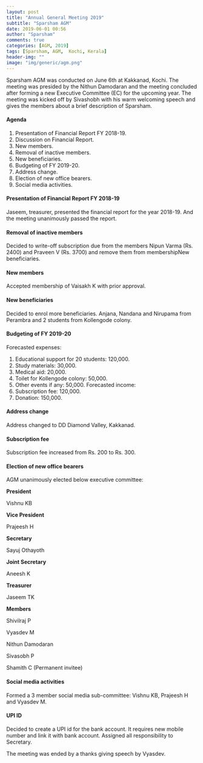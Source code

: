 ```yaml
---
layout: post
title: "Annual General Meeting 2019"
subtitle: "Sparsham AGM"
date: 2019-06-01 00:56
author: "Sparsham"
comments: true
categories: [AGM, 2019]
tags: [Sparsham, AGM,  Kochi, Kerala]
header-img: ""
image: "img/generic/agm.png"
---
```


Sparsham AGM was conducted on June 6th at Kakkanad, Kochi. The meeting was presided by the Nithun Damodaran
and the meeting concluded after forming a new Executive Committee (EC) for the upcoming year. 
The meeting was kicked off by Sivashobh with his warm welcoming speech and gives the members about a brief description
of Sparsham. 

#### Agenda ####
1. Presentation of Financial Report FY 2018-19.    
2. Discussion on Financial Report.
3. New members.
4. Removal of inactive members.
5. New beneficiaries.
6. Budgeting of FY 2019-20.
7. Address change.
8. Election of new office bearers.
9. Social media activities.

#### Presentation of Financial Report FY 2018-19 ####
Jaseem, treasurer, presented the financial report for the year 2018-19. And the meeting unanimously passed the report.

#### Removal of inactive members ####
Decided to write-off subscription due from the members  Nipun Varma (Rs. 2400) and Praveen V (Rs. 3700) and remove them from membershipNew beneficiaries.

#### New members ####
Accepted membership of Vaisakh K with prior approval.

#### New beneficiaries ####
Decided to enrol more beneficiaries. Anjana, Nandana and Nirupama from Perambra and 2 students from Kollengode colony.

#### Budgeting of FY 2019-20 ####
Forecasted expenses:
1. Educational support for 20 students: 120,000.
2. Study materials: 30,000.
3. Medical aid: 20,000.
4. Toilet for Kollengode colony: 50,000.
5. Other events if any: 50,000.
Forecasted income:
1. Subscription fee: 120,000.
2. Donation: 150,000.

#### Address change ####
Address changed to DD Diamond Valley, Kakkanad.

#### Subscription fee ####
Subscription fee increased from Rs. 200 to Rs. 300.

#### Election of new office bearers ####
AGM unanimously elected below executive committee:

**President**

Vishnu KB

**Vice President**

Prajeesh H

**Secretary**

Sayuj Othayoth

**Joint Secretary**

Aneesh K

**Treasurer**

Jaseem TK

**Members**

Shivilraj P

Vyasdev M

Nithun Damodaran

Sivasobh P

Shamith C (Permanent invitee)

#### Social media activities ####
Formed a 3 member social media sub-committee: Vishnu KB, Prajeesh H and Vyasdev M.

#### UPI ID ####
Decided to create a UPI id for the bank account. It requires new mobile number and link it with bank account. 
Assigned all responsibility to Secretary.

The meeting was ended by a thanks giving speech by Vyasdev.